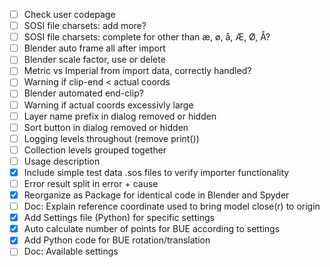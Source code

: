 - [ ] Check user codepage
- [ ] SOSI file charsets: add more?
- [ ] SOSI file charsets: complete for other than æ, ø, å, Æ, Ø, Å?
- [ ] Blender auto frame all after import
- [ ] Blender scale factor, use or delete
- [ ] Metric vs Imperial from import data, correctly handled?
- [ ] Warning if clip-end < actual coords
- [ ] Blender automated end-clip?
- [ ] Warning if actual coords excessivly large
- [ ] Layer name prefix in dialog removed or hidden
- [ ] Sort button in dialog removed or hidden
- [ ] Logging levels throughout (remove print())
- [ ] Collection levels grouped together
- [ ] Usage description
- [x] Include simple test data .sos files to verify importer functionality
- [ ] Error result split in error + cause
- [x] Reorganize as Package for identical code in Blender and Spyder
- [ ] Doc: Explain reference coordinate used to bring model close(r) to origin
- [x] Add Settings file (Python) for specific settings
- [x] Auto calculate number of points for BUE according to settings
- [x] Add Python code for BUE rotation/translation
- [ ] Doc: Available settings

